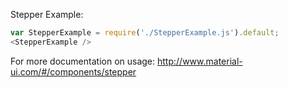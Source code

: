 Stepper Example:

```js
var StepperExample = require('./StepperExample.js').default;
<StepperExample />
```

For more documentation on usage: http://www.material-ui.com/#/components/stepper
